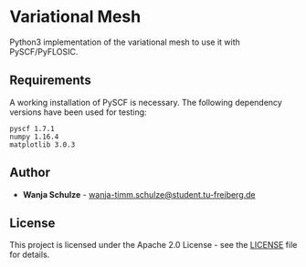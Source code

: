 # Variational Mesh

Python3 implementation of the variational mesh to use it with PySCF/PyFLOSIC.

## Requirements

A working installation of PySCF is necessary.
The following dependency versions have been used for testing:

```
pyscf 1.7.1
numpy 1.16.4
matplotlib 3.0.3
```

## Author

* **Wanja Schulze** - wanja-timm.schulze@student.tu-freiberg.de

## License

This project is licensed under the Apache 2.0 License - see the [LICENSE](LICENSE) file for details.
